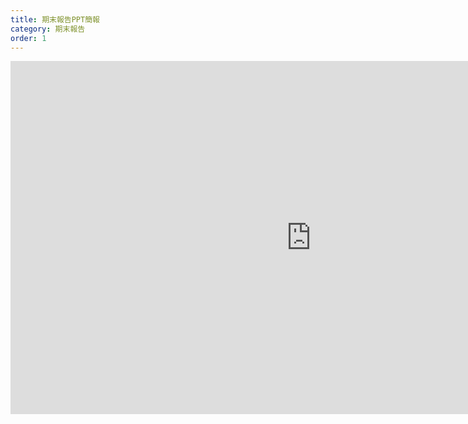 ```yaml
---
title: 期末報告PPT簡報
category: 期末報告
order: 1
---
```

<iframe src="https://365nthu-my.sharepoint.com/personal/107072207_office365_nthu_edu_tw/_layouts/15/Doc.aspx?sourcedoc={e66e576a-61d5-4f5c-bccc-c585dcf963f0}&amp;action=embedview&amp;wdAr=1.7777777777777777&amp;wdEaa=1" width="962px" height="565px" frameborder="0">這是 <a target="_blank" href="https://office.com/webapps">Office</a> 提供的內嵌 <a target="_blank" href="https://office.com">Microsoft Office</a> 簡報。</iframe>